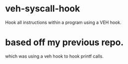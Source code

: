 # veh-syscall-hook
Hook all instructions within a program using a VEH hook.
# based off my previous repo.
which was using a veh hook to hook printf calls.
